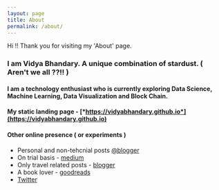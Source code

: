 ```yaml
---
layout: page
title: About
permalink: /about/
---
```


Hi !!
Thank you for visiting my 'About' page.

### I am Vidya Bhandary. A unique combination of stardust. ( Aren't we all ??!! )
#### I am a technology enthusiast who is currently exploring Data Science, Machine Learning, Data Visualization and Block Chain.

#### My static landing page - [*https://vidyabhandary.github.io*](https://vidyabhandary.github.io)
#### Other online presence ( or experiments )

- Personal and non-tehcnial posts [@blogger](https://vidyabhandary.blogspot.com/)
- On trial basis - [medium](https://medium.com/@vidyabhandary)
- Only travel related posts - [blogger](http://traveljaunts.blogspot.com/) 
- A book lover - [goodreads](https://www.goodreads.com/user/show/63883501-vidya) 
- [Twitter](https://twitter.com/vidya_bhandary)

 
